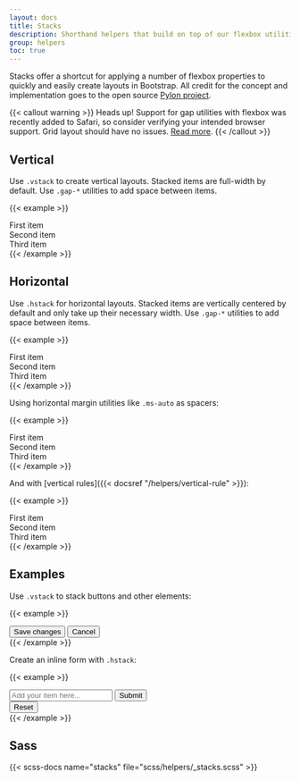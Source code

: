 ```yaml
---
layout: docs
title: Stacks
description: Shorthand helpers that build on top of our flexbox utilities to make component layout faster and easier than ever.
group: helpers
toc: true
---
```


Stacks offer a shortcut for applying a number of flexbox properties to quickly and easily create layouts in Bootstrap. All credit for the concept and implementation goes to the open source [Pylon project](https://almonk.github.io/pylon/).

{{< callout warning >}}
Heads up! Support for gap utilities with flexbox was recently added to Safari, so consider verifying your intended browser support. Grid layout should have no issues. [Read more](https://caniuse.com/flexbox-gap).
{{< /callout >}}

## Vertical

Use `.vstack` to create vertical layouts. Stacked items are full-width by default. Use `.gap-*` utilities to add space between items.

{{< example >}}
<div class="bs-vstack bs-gap-3">
  <div class="bs-bg-light bs-border">First item</div>
  <div class="bs-bg-light bs-border">Second item</div>
  <div class="bs-bg-light bs-border">Third item</div>
</div>
{{< /example >}}

## Horizontal

Use `.hstack` for horizontal layouts. Stacked items are vertically centered by default and only take up their necessary width. Use `.gap-*` utilities to add space between items.

{{< example >}}
<div class="bs-hstack bs-gap-3">
  <div class="bs-bg-light bs-border">First item</div>
  <div class="bs-bg-light bs-border">Second item</div>
  <div class="bs-bg-light bs-border">Third item</div>
</div>
{{< /example >}}

Using horizontal margin utilities like `.ms-auto` as spacers:

{{< example >}}
<div class="bs-hstack bs-gap-3">
  <div class="bs-bg-light bs-border">First item</div>
  <div class="bs-bg-light bs-border bs-ms-auto">Second item</div>
  <div class="bs-bg-light bs-border">Third item</div>
</div>
{{< /example >}}

And with [vertical rules]({{< docsref "/helpers/vertical-rule" >}}):

{{< example >}}
<div class="bs-hstack bs-gap-3">
  <div class="bs-bg-light bs-border">First item</div>
  <div class="bs-bg-light bs-border bs-ms-auto">Second item</div>
  <div class="bs-vr"></div>
  <div class="bs-bg-light bs-border">Third item</div>
</div>
{{< /example >}}

## Examples

Use `.vstack` to stack buttons and other elements:

{{< example >}}
<div class="bs-vstack bs-gap-2 bs-col-md-5 bs-mx-auto">
  <button type="button" class="bs-btn bs-btn-secondary">Save changes</button>
  <button type="button" class="bs-btn bs-btn-outline-secondary">Cancel</button>
</div>
{{< /example >}}

Create an inline form with `.hstack`:

{{< example >}}
<div class="bs-hstack bs-gap-3">
  <input class="bs-form-control bs-me-auto" type="text" placeholder="Add your item here..." aria-label="Add your item here...">
  <button type="button" class="bs-btn bs-btn-secondary">Submit</button>
  <div class="bs-vr"></div>
  <button type="button" class="bs-btn bs-btn-outline-danger">Reset</button>
</div>
{{< /example >}}

## Sass

{{< scss-docs name="stacks" file="scss/helpers/_stacks.scss" >}}
